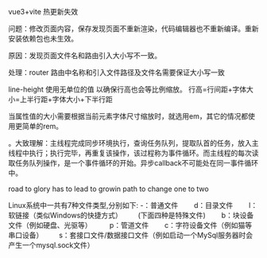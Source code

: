 vue3+vite 热更新失效

问题：修改页面内容，保存发现页面不重新渲染，代码编辑器也不重新编译。重新安装依赖包也未生效。

原因：发现页面文件名和路由引入大小写不一致。

处理：router 路由中名称和引入文件路径及文件名需要保证大小写一致


line-height 使用无单位的值 以确保行高也会等比例缩放。
行高=行间距+字体大小=上半行距+字体大小+下半行距

当属性值的大小需要根据当前元素字体尺寸缩放时，就选用em，其它的情况都使用更简单的rem。

。大致理解：主线程完成同步环境执行，查询任务队列，提取队首的任务，放入主线程中执行；执行完毕，再重复该操作，该过程称为事件循环。而主线程的每次读取任务队列操作，是一个事件循环的开始。异步callback不可能处在同一事件循环中。

road to glory has to lead to 
growin path to change one to two

 Linux系统中一共有7种文件类型,分别如下:
	-：普通文件
 　　d：目录文件
 　　l： 软链接（类似Windows的快捷方式）
　　(下面四种是特殊文件)
 　　b：块设备文件（例如硬盘、光驱等）
　　 p：管道文件
 　　c：字符设备文件（例如猫等串口设备）
 　　s：套接口文件/数据接口文件（例如启动一个MySql服务器时会产生一个mysql.sock文件）
